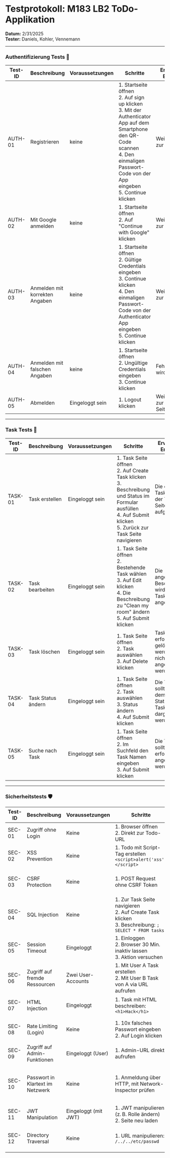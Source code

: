 # Testprotokoll: M183 LB2 ToDo-Applikation  
**Datum:** 2/31/2025  
**Tester:** Daniels, Kohler, Vennemann  

---

### Authentifizierung Tests 🔑

| Test-ID | Beschreibung | Voraussetzungen | Schritte | Erwartetes Ergebnis | Status |
|---------|--------------|-----------------|----------|---------------------|--------|
| AUTH-01 | Registrieren | keine | 1. Startseite öffnen<br>2. Auf sign up klicken<br>3. Mit der Authenticator App auf dem Smartphone den QR-Code scannen<br>4. Den einmaligen Passwort-Code von der App eingeben<br>5. Continue klicken | Weiterleitung zur Todo-Liste | ✅ |
| AUTH-02 | Mit Google anmelden | keine | 1. Startseite öffnen<br>2. Auf "Continue with Google" klicken | Weiterleitung zur Todo-Liste | ✅ |
| AUTH-03 | Anmelden mit korrekten Angaben | keine | 1. Startseite öffnen<br>2. Gültige Credentials eingeben<br>3. Continue klicken<br>4. Den einmaligen Passwort-Code von der Authenticator App eingeben<br>5. Continue klicken | Weiterleitung zur Todo-Liste | ✅ |
| AUTH-04 | Anmelden mit falschen Angaben | keine | 1. Startseite öffnen<br>2. Ungültige Credentials eingeben<br>3. Continue klicken | Fehlermeldung wird angezeigt | ✅ |
| AUTH-05 | Abmelden | Eingeloggt sein | 1. Logout klicken | Weiterleitung zur Login-Seite | ✅ |

---

### Task Tests 📝

| Test-ID | Beschreibung | Voraussetzungen | Schritte | Erwartetes Ergebnis | Status |
|---------|--------------|-----------------|----------|---------------------|--------|
| TASK-01 | Task erstellen | Eingeloggt sein | 1. Task Seite öffnen<br>2. Auf Create Task klicken<br>3. Beschreibung und Status im Formular ausfüllen<br>4. Auf Submit klicken<br>5. Zurück zur Task Seite navigieren | Die erstellte Task wird auf der Task Seite aufgelistet | ✅ |
| TASK-02 | Task bearbeiten | Eingeloggt sein | 1. Task Seite öffnen<br>2. Bestehende Task wählen<br>3. Auf Edit klicken<br>4. Die Beschreibung zu "Clean my room" ändern<br>5. Auf Submit klicken | Die angepasste Beschreibung wird in der Task Liste angezeigt | ✅ |
| TASK-03 | Task löschen | Eingeloggt sein | 1. Task Seite öffnen<br>2. Task auswählen<br>3. Auf Delete klicken | Task sollte erfolgreich gelöscht werden und nicht mehr angezeigt werden | ✅ |
| TASK-04 | Task Status ändern | Eingeloggt sein | 1. Task Seite öffnen<br>2. Task auswählen<br>3. Status ändern<br>4. Auf Submit klicken | Die Task sollte mit dem neuen Status in der Task Liste dargestellt werden | ✅ |
| TASK-05 | Suche nach Task | Eingeloggt sein | 1. Task Seite öffnen<br>2. Im Suchfeld den Task Namen eingeben<br>3. Auf Submit klicken | Die Task sollte erfolgreich angezeigt werden | ✅ |

---

### Sicherheitstests 🛡️

| Test-ID | Beschreibung | Voraussetzungen | Schritte | Erwartetes Ergebnis | Status |
|---------|--------------|------------------|----------|----------------------|--------|
| SEC-01 | Zugriff ohne Login | Keine | 1. Browser öffnen<br>2. Direkt zur Todo-URL | Redirect zum Login | ✅ |
| SEC-02 | XSS Prevention | Keine | 1. Todo mit Script-Tag erstellen<br>`<script>alert('xss')</script>` | Script wird escaped angezeigt | ✅ |
| SEC-03 | CSRF Protection | Keine | 1. POST Request ohne CSRF Token | Request wird abgelehnt durch die Firewall | ✅ |
| SEC-04 | SQL Injection | Keine | 1. Zur Task Seite navigieren<br>2. Auf Create Task klicken<br>3. Beschreibung: `; SELECT * FROM tasks;` | Request wird abgelehnt durch die Firewall | ✅ |
| SEC-05 | Session Timeout | Eingeloggt | 1. Einloggen<br>2. Browser 30 Min. inaktiv lassen<br>3. Aktion versuchen | Session ist abgelaufen, Weiterleitung zum Login | ⬜ |
| SEC-06 | Zugriff auf fremde Ressourcen | Zwei User-Accounts | 1. Mit User A Task erstellen<br>2. Mit User B Task von A via URL aufrufen | Zugriff wird verweigert (403) | ⬜ |
| SEC-07 | HTML Injection | Eingeloggt | 1. Task mit HTML beschreiben: `<h1>Hack</h1>` | HTML wird escaped angezeigt | ⬜ |
| SEC-08 | Rate Limiting (Login) | Keine | 1. 10x falsches Passwort eingeben<br>2. Auf Login klicken | Temporäre Sperre oder Captcha erscheint | ⬜ |
| SEC-09 | Zugriff auf Admin-Funktionen | Eingeloggt (User) | 1. Admin-URL direkt aufrufen | Zugriff wird verweigert (403) | ⬜ |
| SEC-10 | Passwort in Klartext im Netzwerk | Keine | 1. Anmeldung über HTTP, mit Network-Inspector prüfen | Passwort ist nicht im Klartext sichtbar (HTTPS enforced) | ⬜ |
| SEC-11 | JWT Manipulation | Eingeloggt (mit JWT) | 1. JWT manipulieren (z. B. Rolle ändern)<br>2. Seite neu laden | Manipulierter Token wird abgewiesen | ⬜ |
| SEC-12 | Directory Traversal | Keine | 1. URL manipulieren: `/../../etc/passwd` | Zugriff wird blockiert / Fehlerseite erscheint | ✅ (Der Request wird einfach auf / weitergeleitet) |
